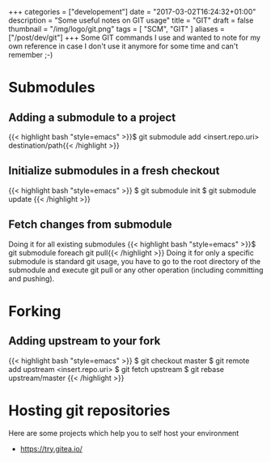 +++
categories = ["developement"]
date = "2017-03-02T16:24:32+01:00"
description = "Some useful notes on GIT usage"
title = "GIT"
draft = false
thumbnail = "/img/logo/git.png"
tags = [
	"SCM",
	"GIT"
]
aliases = ["/post/dev/git"]
+++
Some GIT commands I use and wanted to note for my own reference in case I don't use it anymore for some time and can't remember ;-)

<!--more-->

# Submodules
## Adding a submodule to a project
{{< highlight bash "style=emacs" >}}$ git submodule add <insert.repo.uri> destination/path{{< /highlight >}}

## Initialize submodules in a fresh checkout
{{< highlight bash "style=emacs" >}}
$ git submodule init
$ git submodule update
{{< /highlight >}}

## Fetch changes from submodule
Doing it for all existing submodules
{{< highlight bash "style=emacs" >}}$ git submodule foreach git pull{{< /highlight >}}
Doing it for only a specific submodule is standard git usage, you have to go to the root directory of the submodule and execute git pull or any other operation (including committing and pushing).

# Forking
## Adding upstream to your fork
{{< highlight bash "style=emacs" >}}
$ git checkout master
$ git remote add upstream <insert.repo.uri>
$ git fetch upstream
$ git rebase upstream/master
{{< /highlight >}}

# Hosting git repositories
Here are some projects which help you to self host your environment

* https://try.gitea.io/
